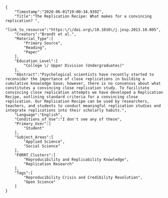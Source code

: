 
    {
        "Timestamp":"2020-06-01T19:00:34.939Z",
        "Title":"The Replication Recipe: What makes for a convincing replication? ",
        "link_to_resource":"https:\/\/doi.org\/10.1016\/j.jesp.2013.10.005",
        "Creators":"Brandt et al.",
        "Material_Type":[
            "Primary Source",
            "Reading",
            "Paper"
        ],
        "Education_Level":[
            "College \/ Upper Division (Undergraduates)"
        ],
        "Abstract":"Psychological scientists have recently started to reconsider the importance of close replications in building a cumulative knowledge base; however, there is no consensus about what constitutes a convincing close replication study. To facilitate convincing close replication attempts we have developed a Replication Recipe, outlining standard criteria for a convincing close replication. Our Replication Recipe can be used by researchers, teachers, and students to conduct meaningful replication studies and integrate replications into their scholarly habits.",
        "Language":"English",
        "Conditions_of_Use":"I don't see any of these",
        "Primary_User":[
            "Student"
        ],
        "Subject_Areas":[
            "Applied Science",
            "Social Science"
        ],
        "FORRT_Clusters":[
            "Reproducibility and Replicability Knowledge",
            "Replication Research"
        ],
        "Tags":[
            "Reproducibility Crisis and Credibility Revolution",
            "Open Science"
        ]
    }
